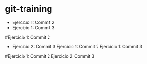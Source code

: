 # git-training
* Ejercicio 1: Commit 2
* Ejercicio 1: Commit 3


#Ejercicio 1: Commit 2
* Ejercicio 2: Commit 3
Ejercicio 1: Commit 2
Ejercicio 1: Commit 3


#Ejercicio 1: Commit 2
Ejercicio 2: Commit 3

